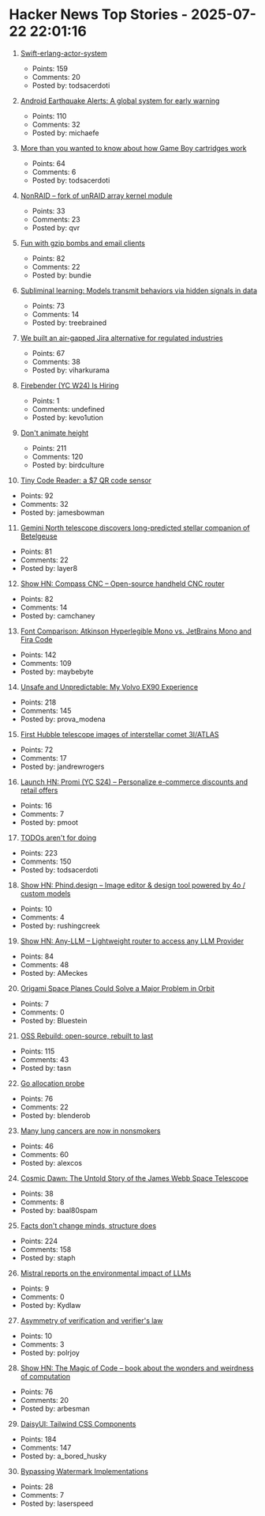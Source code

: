 # Hacker News Top Stories - 2025-07-22 22:01:16

1. [Swift-erlang-actor-system](https://forums.swift.org/t/introducing-swift-erlang-actor-system/81248)
   - Points: 159
   - Comments: 20
   - Posted by: todsacerdoti

2. [Android Earthquake Alerts: A global system for early warning](https://research.google/blog/android-earthquake-alerts-a-global-system-for-early-warning/)
   - Points: 110
   - Comments: 32
   - Posted by: michaefe

3. [More than you wanted to know about how Game Boy cartridges work](https://abc.decontextualize.com/more-than-you-wanted-to-know/)
   - Points: 64
   - Comments: 6
   - Posted by: todsacerdoti

4. [NonRAID – fork of unRAID array kernel module](https://github.com/qvr/nonraid)
   - Points: 33
   - Comments: 23
   - Posted by: qvr

5. [Fun with gzip bombs and email clients](https://www.grepular.com/Fun_with_Gzip_Bombs_and_Email_Clients)
   - Points: 82
   - Comments: 22
   - Posted by: bundie

6. [Subliminal learning: Models transmit behaviors via hidden signals in data](https://alignment.anthropic.com/2025/subliminal-learning/)
   - Points: 73
   - Comments: 14
   - Posted by: treebrained

7. [We built an air-gapped Jira alternative for regulated industries](https://plane.so/blog/everything-you-need-to-know-about-plane-air-gapped)
   - Points: 67
   - Comments: 38
   - Posted by: viharkurama

8. [Firebender (YC W24) Is Hiring](https://www.ycombinator.com/companies/firebender/jobs/yisDXr5-founding-engineer-generalist)
   - Points: 1
   - Comments: undefined
   - Posted by: kevo1ution

9. [Don't animate height](https://www.granola.ai/blog/dont-animate-height)
   - Points: 211
   - Comments: 120
   - Posted by: birdculture

10. [Tiny Code Reader: a $7 QR code sensor](https://excamera.substack.com/p/tiny-code-reader-a-7-qr-code-sensor)
   - Points: 92
   - Comments: 32
   - Posted by: jamesbowman

11. [Gemini North telescope discovers long-predicted stellar companion of Betelgeuse](https://www.science.org/content/article/betelgeuse-s-long-predicted-stellar-companion-may-have-been-found-last)
   - Points: 81
   - Comments: 22
   - Posted by: layer8

12. [Show HN: Compass CNC – Open-source handheld CNC router](https://www.compassrouter.com)
   - Points: 82
   - Comments: 14
   - Posted by: camchaney

13. [Font Comparison: Atkinson Hyperlegible Mono vs. JetBrains Mono and Fira Code](https://www.anthes.is/font-comparison-review-atkinson-hyperlegible-mono.html)
   - Points: 142
   - Comments: 109
   - Posted by: maybebyte

14. [Unsafe and Unpredictable: My Volvo EX90 Experience](https://www.myvolvoex90.com/)
   - Points: 218
   - Comments: 145
   - Posted by: prova_modena

15. [First Hubble telescope images of interstellar comet 3I/ATLAS](https://bsky.app/profile/astrafoxen.bsky.social/post/3luiwnar3j22o)
   - Points: 72
   - Comments: 17
   - Posted by: jandrewrogers

16. [Launch HN: Promi (YC S24) – Personalize e-commerce discounts and retail offers](undefined)
   - Points: 16
   - Comments: 7
   - Posted by: pmoot

17. [TODOs aren't for doing](https://sophiebits.com/2025/07/21/todos-arent-for-doing)
   - Points: 223
   - Comments: 150
   - Posted by: todsacerdoti

18. [Show HN: Phind.design – Image editor & design tool powered by 4o / custom models](https://phind.design)
   - Points: 10
   - Comments: 4
   - Posted by: rushingcreek

19. [Show HN: Any-LLM – Lightweight router to access any LLM Provider](https://github.com/mozilla-ai/any-llm)
   - Points: 84
   - Comments: 48
   - Posted by: AMeckes

20. [Origami Space Planes Could Solve a Major Problem in Orbit](https://gizmodo.com/origami-space-planes-could-solve-a-major-problem-in-orbit-2000629875)
   - Points: 7
   - Comments: 0
   - Posted by: Bluestein

21. [OSS Rebuild: open-source, rebuilt to last](https://security.googleblog.com/2025/07/introducing-oss-rebuild-open-source.html)
   - Points: 115
   - Comments: 43
   - Posted by: tasn

22. [Go allocation probe](https://www.scattered-thoughts.net/writing/go-allocation-probe/)
   - Points: 76
   - Comments: 22
   - Posted by: blenderob

23. [Many lung cancers are now in nonsmokers](https://www.nytimes.com/2025/07/22/well/lung-cancer-nonsmokers.html)
   - Points: 46
   - Comments: 60
   - Posted by: alexcos

24. [Cosmic Dawn: The Untold Story of the James Webb Space Telescope](https://plus.nasa.gov/video/cosmic-dawn-the-untold-story-of-the-james-webb-space-telescope/)
   - Points: 38
   - Comments: 8
   - Posted by: baal80spam

25. [Facts don't change minds, structure does](https://vasily.cc/blog/facts-dont-change-minds/)
   - Points: 224
   - Comments: 158
   - Posted by: staph

26. [Mistral reports on the environmental impact of LLMs](https://mistral.ai/news/our-contribution-to-a-global-environmental-standard-for-ai)
   - Points: 9
   - Comments: 0
   - Posted by: Kydlaw

27. [Asymmetry of verification and verifier's law](https://www.jasonwei.net/blog/asymmetry-of-verification-and-verifiers-law)
   - Points: 10
   - Comments: 3
   - Posted by: polrjoy

28. [Show HN: The Magic of Code – book about the wonders and weirdness of computation](https://themagicofcode.com/sample/)
   - Points: 76
   - Comments: 20
   - Posted by: arbesman

29. [DaisyUI: Tailwind CSS Components](https://daisyui.com/)
   - Points: 184
   - Comments: 147
   - Posted by: a_bored_husky

30. [Bypassing Watermark Implementations](https://blog.kulkan.com/bypassing-watermark-implementations-fe39e98ca22b)
   - Points: 28
   - Comments: 7
   - Posted by: laserspeed

